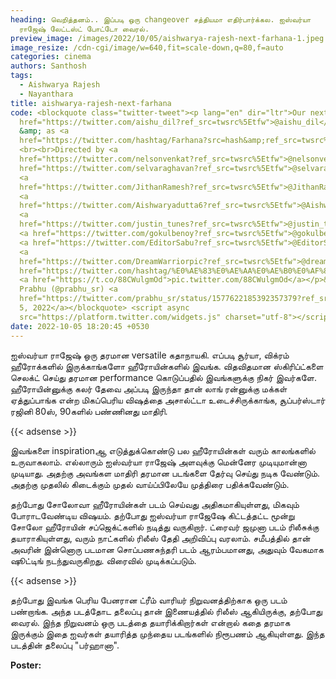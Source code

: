 ```yaml
---
heading: வெறித்தனம்.. இப்படி ஒரு changeover சத்தியமா எதிர்பார்க்கல. ஐஸ்வர்யா
  ராஜேஷ் லேட்டஸ்ட் போட்டோ வைரல்.
preview_image: /images/2022/10/05/aishwarya-rajesh-next-farhana-1.jpeg
image_resize: /cdn-cgi/image/w=640,fit=scale-down,q=80,f=auto
categories: cinema
authors: Santhosh
tags:
  - Aishwarya Rajesh
  - Nayanthara
title: aishwarya-rajesh-next-farhana
code: <blockquote class="twitter-tweet"><p lang="en" dir="ltr">Our next film!!<a
  href="https://twitter.com/aishu_dil?ref_src=twsrc%5Etfw">@aishu_dil</a> in
  &amp; as <a
  href="https://twitter.com/hashtag/Farhana?src=hash&amp;ref_src=twsrc%5Etfw">#Farhana</a>
  <br><br>Directed by <a
  href="https://twitter.com/nelsonvenkat?ref_src=twsrc%5Etfw">@nelsonvenkat</a><a
  href="https://twitter.com/selvaraghavan?ref_src=twsrc%5Etfw">@selvaraghavan</a>
  <a
  href="https://twitter.com/JithanRamesh?ref_src=twsrc%5Etfw">@JithanRamesh</a>
  <a
  href="https://twitter.com/Aishwaryadutta6?ref_src=twsrc%5Etfw">@Aishwaryadutta6</a>
  <a
  href="https://twitter.com/justin_tunes?ref_src=twsrc%5Etfw">@justin_tunes</a>
  <a href="https://twitter.com/gokulbenoy?ref_src=twsrc%5Etfw">@gokulbenoy</a>
  <a href="https://twitter.com/EditorSabu?ref_src=twsrc%5Etfw">@EditorSabu</a>
  <a
  href="https://twitter.com/DreamWarriorpic?ref_src=twsrc%5Etfw">@dreamwarriorpic</a><a
  href="https://twitter.com/hashtag/%E0%AE%83%E0%AE%AA%E0%AE%B0%E0%AF%8D%E0%AE%B9%E0%AE%BE%E0%AE%A9%E0%AE%BE?src=hash&amp;ref_src=twsrc%5Etfw">#ஃபர்ஹானா</a>
  <a href="https://t.co/88CWulgmOd">pic.twitter.com/88CWulgmOd</a></p>&mdash; SR
  Prabhu (@prabhu_sr) <a
  href="https://twitter.com/prabhu_sr/status/1577622185392357379?ref_src=twsrc%5Etfw">October
  5, 2022</a></blockquote> <script async
  src="https://platform.twitter.com/widgets.js" charset="utf-8"></script>
date: 2022-10-05 18:20:45 +0530
---
```

ஐஸ்வர்யா ராஜேஷ் ஒரு தரமான versatile கதாநாயகி. எப்படி சூர்யா, விக்ரம் ஹீரோக்களில் இருக்காங்களோ ஹீரோயின்களில் இவங்க. விதவிதமான ஸ்கிரிப்ட்களை செலக்ட் செய்து தரமான performance கொடுப்பதில் இவங்களுக்கு நிகர் இவர்களே. ஹீரோயின்னுக்கு கலர் தேவை அப்படி இருந்தா தான் லாங் ரன்னுக்கு மக்கள் ஏத்துப்பாங்க என்ற மிகப்பெரிய விஷத்தை அசால்ட்டா உடைச்சிருக்காங்க, சூப்பர்ஸ்டார் ரஜினி 80ஸ், 90களில் பண்ணினது மாதிரி.

{{< adsense >}}

இவங்களை inspirationஆ எடுத்துக்கொண்டு பல ஹீரோயின்கள் வரும் காலங்களில் உருவாகலாம். எல்லாரும் ஐஸ்வர்யா ராஜேஷ் அளவுக்கு மென்னேர முடியுமான்னா முடியாது. அதற்கு அவங்கள மாதிரி தரமான படங்களை தேர்வு செய்து நடிக வேண்டும். அதற்கு முதலில் கிடைக்கும் முதல் வாய்ப்பிலேயே முத்திரை பதிக்கவேண்டும்.

தற்போது சோலோவா ஹீரோயின்கள் படம் செய்வது அதிகமாகியுள்ளது, மிகவும் போராடவேண்டிய விஷயம். தற்போது ஐஸ்வர்யா ராஜேஷே கிட்டத்தட்ட மூன்று சோலோ ஹீரோயின் சப்ஜெக்ட்களில் நடித்து வருகிறார். ட்ரைவர் ஜமுனா படம் ரிலீசுக்கு தயாராகியுள்ளது, வரும் நாட்களில் ரிலீஸ் தேதி அறிவிப்பு வரலாம். சமீபத்தில் தான் அவரின் இன்னொரு படமான சொப்பணசுந்தரி படம் ஆரம்பமானது, அதுவும் வேகமாக ஷூட்டிங் நடந்துவருகிறது. விரைவில் முடிக்கப்படும்.

{{< adsense >}}

தற்போது இவங்க பெரிய பேனரான ட்ரீம் வாரியர் நிறுவனத்திற்காக ஒரு படம் பண்றாங்க. அந்த படத்தோட  தலைப்பு தான் இணையத்தில் ரிலீஸ் ஆகியிருக்கு, தற்போது வைரல். இந்த நிறுவனம் ஒரு படத்தை தயாரிக்கிறார்கள் என்றால் கதை தரமாக இருக்கும் இதை ஐவர்கள் தயாரித்த முந்தைய படங்களில் நிரூபணம் ஆகியுள்ளது. இந்த படத்தின் தலைப்பு "பர்ஹானா". 

**Poster:**